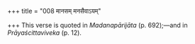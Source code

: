 +++
title = "008 मानसम् मनसैवाऽयम्"

+++
This verse is quoted in *Madanapārijāta* (p. 692);—and in
*Prāyaścittaviveka* (p. 12).


